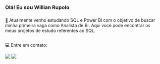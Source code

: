 ### Olá! Eu sou Willian Rupolo
###
📖 Atualmente venho estudando SQL e Power BI com o objetivo de buscar minha primeira vaga como Analista de BI. Aqui você pode encontrar os meus projetos de estudo referentes ao SQL.

##

💻 Entre em contato:
<div> 
  <a href = "mailto:willianrupolo2@gmail.com"><img src="https://img.shields.io/badge/Gmail-D14836?style=for-the-badge&logo=gmail&logoColor=white"></a>
  <a href="https://www.linkedin.com/in/willianrupolo/" target="_blank"><img src="https://img.shields.io/badge/-LinkedIn-%230077B5?style=for-the-badge&logo=linkedin&logoColor=white" target="_blank"></a> 
</div>
